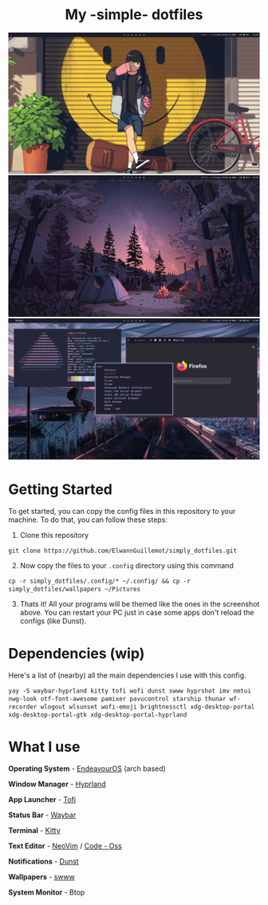 <h1 style="text-align: center;"> My -simple- dotfiles </h1>

![](https://github.com/ElwannGuillemot/simply_dotfiles/blob/main/media/neutral.png?raw=true)
![](https://github.com/ElwannGuillemot/simply_dotfiles/blob/main/media/neutral-2.png?raw=true)
![](https://github.com/ElwannGuillemot/simply_dotfiles/blob/main/media/neofetch.png?raw=true)

# Getting Started
To get started, you can copy the config files in this repository to your machine. To do that, you can follow these steps:

1. Clone this repository
```
git clone https://github.com/ElwannGuillemot/simply_dotfiles.git
```

2. Now copy the files to your `.config` directory using this command
```
cp -r simply_dotfiles/.config/* ~/.config/ && cp -r simply_dotfiles/wallpapers ~/Pictures
```

3. Thats it! All your programs will be themed like the ones in the screenshot above. You can restart your PC just in case some apps don't reload the configs (like Dunst).

# Dependencies (wip)
Here's a list of (nearby) all the main dependencies I use with this config.
```
yay -S waybar-hyprland kitty tofi wofi dunst swww hyprshot imv nmtui nwg-look otf-font-awesome pamixer pavucontrol starship thunar wf-recorder wlogout wlsunset wofi-emoji brightnessctl xdg-desktop-portal xdg-desktop-portal-gtk xdg-desktop-portal-hyprland
```

# What I use
**Operating System** - [EndeavourOS](https://endeavouros.com) (arch based)

**Window Manager** - [Hyprland](https://hyprland.org)

**App Launcher** - [Tofi](https://github.com/philj56/tofi)

**Status Bar** - [Waybar](https://github.com/Alexays/Waybar)

**Terminal** - [Kitty](https://github.com/kovidgoyal/kitty)

**Text Editor** - [NeoVim](https://neovim.io) / [Code - Oss](https://github.com/microsoft/vscode)

**Notifications** - [Dunst](https://dunst-project.org)

**Wallpapers** - [swww](https://github.com/Horus645/swww)

**System Monitor** - Btop
